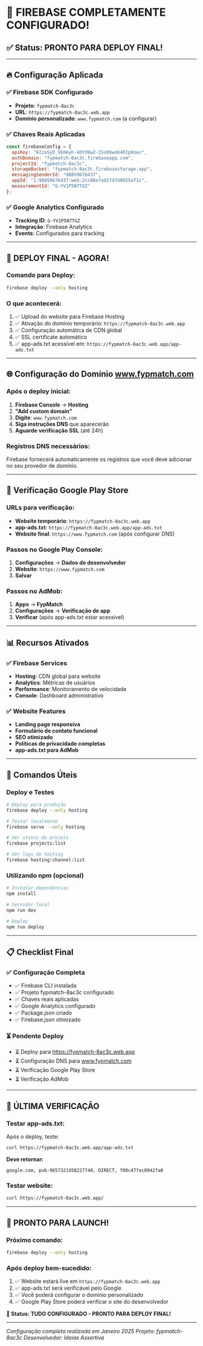 # 🎉 FIREBASE COMPLETAMENTE CONFIGURADO!

## ✅ **Status**: PRONTO PARA DEPLOY FINAL!

---

## 🔥 **Configuração Aplicada**

### **✅ Firebase SDK Configurado**
- **Projeto**: `fypmatch-8ac3c`
- **URL**: `https://fypmatch-8ac3c.web.app`
- **Domínio personalizado**: `www.fypmatch.com` (a configurar)

### **✅ Chaves Reais Aplicadas**
```javascript
const firebaseConfig = {
  apiKey: "AIzaSyD_VEm6yh-kDtVBwZ-ISsK6woK4RIp6oec",
  authDomain: "fypmatch-8ac3c.firebaseapp.com",
  projectId: "fypmatch-8ac3c",
  storageBucket: "fypmatch-8ac3c.firebasestorage.app",
  messagingSenderId: "98859676437",
  appId: "1:98859676437:web:2cc88e7ad1f47d0925af1c",
  measurementId: "G-YV1P5N7TGZ"
};
```

### **✅ Google Analytics Configurado**
- **Tracking ID**: `G-YV1P5N7TGZ`
- **Integração**: Firebase Analytics
- **Events**: Configurados para tracking

---

## 🚀 **DEPLOY FINAL - AGORA!**

### **Comando para Deploy:**
```bash
firebase deploy --only hosting
```

### **O que acontecerá:**
1. ✅ Upload do website para Firebase Hosting
2. ✅ Ativação do domínio temporário: `https://fypmatch-8ac3c.web.app`
3. ✅ Configuração automática de CDN global
4. ✅ SSL certificate automático
5. ✅ app-ads.txt acessível em: `https://fypmatch-8ac3c.web.app/app-ads.txt`

---

## 🌐 **Configuração do Domínio www.fypmatch.com**

### **Após o deploy inicial:**
1. **Firebase Console** → **Hosting**
2. **"Add custom domain"**
3. **Digite**: `www.fypmatch.com`
4. **Siga instruções DNS** que aparecerão
5. **Aguarde verificação SSL** (até 24h)

### **Registros DNS necessários:**
Firebase fornecerá automaticamente os registros que você deve adicionar no seu provedor de domínio.

---

## 📱 **Verificação Google Play Store**

### **URLs para verificação:**
- **Website temporário**: `https://fypmatch-8ac3c.web.app`
- **app-ads.txt**: `https://fypmatch-8ac3c.web.app/app-ads.txt`
- **Website final**: `https://www.fypmatch.com` (após configurar DNS)

### **Passos no Google Play Console:**
1. **Configurações** → **Dados do desenvolvedor**
2. **Website**: `https://www.fypmatch.com`
3. **Salvar**

### **Passos no AdMob:**
1. **Apps** → **FypMatch**
2. **Configurações** → **Verificação de app**
3. **Verificar** (após app-ads.txt estar acessível)

---

## 📊 **Recursos Ativados**

### **✅ Firebase Services**
- **Hosting**: CDN global para website
- **Analytics**: Métricas de usuários
- **Performance**: Monitoramento de velocidade
- **Console**: Dashboard administrativo

### **✅ Website Features**
- **Landing page responsiva**
- **Formulário de contato funcional**
- **SEO otimizado**
- **Políticas de privacidade completas**
- **app-ads.txt para AdMob**

---

## 🎯 **Comandos Úteis**

### **Deploy e Testes**
```bash
# Deploy para produção
firebase deploy --only hosting

# Testar localmente
firebase serve --only hosting

# Ver status do projeto
firebase projects:list

# Ver logs de hosting
firebase hosting:channel:list
```

### **Utilizando npm (opcional)**
```bash
# Instalar dependências
npm install

# Servidor local
npm run dev

# Deploy
npm run deploy
```

---

## 📋 **Checklist Final**

### **✅ Configuração Completa**
- ✅ Firebase CLI instalada
- ✅ Projeto fypmatch-8ac3c configurado
- ✅ Chaves reais aplicadas
- ✅ Google Analytics configurado
- ✅ Package.json criado
- ✅ Firebase.json otimizado

### **⏳ Pendente Deploy**
- ⏳ Deploy para https://fypmatch-8ac3c.web.app
- ⏳ Configuração DNS para www.fypmatch.com
- ⏳ Verificação Google Play Store
- ⏳ Verificação AdMob

---

## 🚨 **ÚLTIMA VERIFICAÇÃO**

### **Testar app-ads.txt:**
Após o deploy, teste:
```bash
curl https://fypmatch-8ac3c.web.app/app-ads.txt
```

**Deve retornar:**
```
google.com, pub-9657321458227740, DIRECT, f08c47fec0942fa0
```

### **Testar website:**
```bash
curl https://fypmatch-8ac3c.web.app/
```

---

## 🎉 **PRONTO PARA LAUNCH!**

### **Próximo comando:**
```bash
firebase deploy --only hosting
```

### **Após deploy bem-sucedido:**
1. ✅ Website estará live em `https://fypmatch-8ac3c.web.app`
2. ✅ app-ads.txt será verificável pelo Google
3. ✅ Você poderá configurar o domínio personalizado
4. ✅ Google Play Store poderá verificar o site do desenvolvedor

**🚀 Status: TUDO CONFIGURADO - PRONTO PARA DEPLOY FINAL!**

---

*Configuração completa realizada em Janeiro 2025*
*Projeto: fypmatch-8ac3c*
*Desenvolvedor: Ideias Assertiva* 